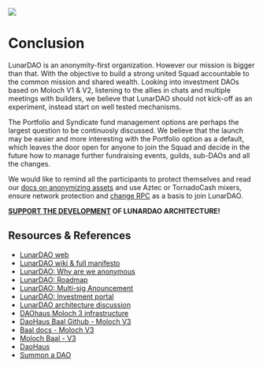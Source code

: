 ![](./pics/support_ld.png)

# Conclusion

LunarDAO is an anonymity-first organization. However our mission is bigger than that. With the objective to build a strong united Squad accountable to the common mission and shared wealth. Looking into investment DAOs based on Moloch V1 & V2, listening to the allies in chats and multiple meetings with builders, we believe that LunarDAO should not kick-off as an experiment, instead start on well tested mechanisms. 

The Portfolio and Syndicate fund management options are perhaps the largest question to be continuosly discussed. We believe that the launch may be easier and more interesting with the Portfolio option as a default, which leaves the door open for anyone to join the Squad and decide in the future how to manage further fundraising events, guilds, sub-DAOs and all the changes.   

We would like to remind all the participants to protect themselves and read our [docs on anonymizing assets](https://wiki.lunardao.net/anonymizing_assets.html) and use Aztec or TornadoCash mixers, ensure network protection and [change RPC](https://wiki.lunardao.net/change_rpc.html) as a basis to join LunarDAO.

**[SUPPORT THE DEVELOPMENT](https://github.com/lunardao/dao/blob/master/SUPPORT.md) OF LUNARDAO ARCHITECTURE!**

## Resources & References

* [LunarDAO web](https://lunardao.net)  
* [LunarDAO wiki & full manifesto](https://wiki.lunardao.net)  
* [LunarDAO: Why are we anonymous](https://lunardao.net/why-anon.html) 
* [LunarDAO: Roadmap](https://lunardao.net/roadmap.html)  
* [LunarDAO: Multi-sig Anouncement](https://lunardao.net/sentinel-committee-announcement.html)  
* [LunarDAO: Investment portal](https://github.com/lunardao/research/tree/master/investment_portal)
* [LunarDAO architecture discussion](https://forum.lunardao.net/t/tokenomics-lunar-vox/89/45)  
* [DAOhaus Moloch 3 infrastructure](https://daohaus.club/moloch)
* [DaoHaus Baal Github - Moloch V3](https://github.com/HausDAO/Baal/tree/feat/baalZodiac/contracts)  
* [Baal docs - Moloch V3](https://moloch.daohaus.fun/)
* [Moloch Baal - V3](https://github.com/Moloch-Mystics/Baal)
* [DaoHaus](https://daohaus.club/docs/handbook/)
* [Summon a DAO](https://summon.daohaus.fun/)




